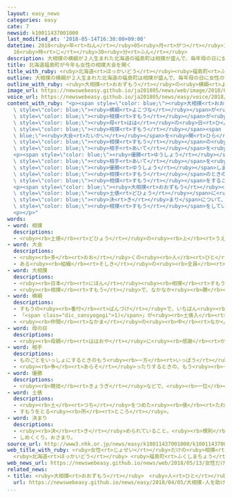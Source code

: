 ```yaml
---
layout: easy_news
categories: easy
cate: 7
newsid: k10011437001000
last_modified_at: '2018-05-14T16:30:00+09:00'
datetime: 2018<ruby>年<rt>ねん</rt></ruby>05<ruby>月<rt>がつ</rt></ruby>14<ruby>日<rt>にち</rt></ruby>
  16<ruby>時<rt>じ</rt></ruby>30<ruby>分<rt>ふん</rt></ruby>
description: 大相撲の横綱が２人生まれた北海道の福島町は相撲が盛んで、毎年母の日に女性の相撲大会を開いています。
title: 北海道福島町が今年も女性の相撲大会を開く
title_with_ruby: <ruby>北海道<rt>ほっかいどう</rt></ruby><ruby>福島町<rt>ふくしまちょう</rt></ruby>が<ruby>今年<rt>ことし</rt></ruby>も<ruby>女性<rt>じょせい</rt></ruby>の<ruby>相撲<rt>すもう</rt></ruby><ruby>大会<rt>たいかい</rt></ruby>を<ruby>開<rt>ひら</rt></ruby>く
outline: 大相撲の横綱が２人生まれた北海道の福島町は相撲が盛んで、毎年母の日に女性の相撲大会を開いています。
outline_with_ruby: <ruby>大相撲<rt>おおずもう</rt></ruby>の<ruby>横綱<rt>よこづな</rt></ruby>が<ruby>２人<rt>ふたり</rt></ruby><ruby>生<rt>う</rt></ruby>まれた<ruby>北海道<rt>ほっかいどう</rt></ruby>の<ruby>福島町<rt>ふくしまちょう</rt></ruby>は<ruby>相撲<rt>すもう</rt></ruby>が<ruby>盛<rt>さか</rt></ruby>んで、<ruby>毎年<rt>まいとし</rt></ruby><ruby>母<rt>はは</rt></ruby>の<ruby>日<rt>ひ</rt></ruby>に<ruby>女性<rt>じょせい</rt></ruby>の<ruby>相撲<rt>すもう</rt></ruby><ruby>大会<rt>たいかい</rt></ruby>を<ruby>開<rt>ひら</rt></ruby>いています。
image_url: https://newswebeasy.github.io/ja201805/news/web/image/2018/05/13/K10011437001_1805131735_1805131747_01_02.jpg
voice_url: https://newswebeasy.github.io/ja201805/news/easy/voice/2018/05/14/k10011437001000.mp4
content_with_ruby: "<p><span style=\"color: blue;\"><ruby>大相撲<rt>おおずもう</rt></ruby></span>の<span\
  \ style=\"color: blue;\"><ruby>横綱<rt>よこづな</rt></ruby></span>が<ruby>２人<rt>ふたり</rt></ruby><ruby>生<rt>う</rt></ruby>まれた<ruby>北海道<rt>ほっかいどう</rt></ruby>の<ruby>福島町<rt>ふくしまちょう</rt></ruby>は<span\
  \ style=\"color: blue;\"><ruby>相撲<rt>すもう</rt></ruby></span>が<ruby>盛<rt>さか</rt></ruby>んで、<ruby>毎年<rt>まいとし</rt></ruby><span\
  \ style=\"color: blue;\"><ruby>母<rt>はは</rt></ruby>の<ruby>日<rt>ひ</rt></ruby></span>に<ruby>女性<rt>じょせい</rt></ruby>の<span\
  \ style=\"color: blue;\"><ruby>相撲<rt>すもう</rt></ruby></span><span style=\"color:\
  \ blue;\"><ruby>大会<rt>たいかい</rt></ruby></span>を<ruby>開<rt>ひら</rt></ruby>いています。<ruby>今年<rt>ことし</rt></ruby>は１３<ruby>日<rt>にち</rt></ruby>に<ruby>日本中<rt>にほんじゅう</rt></ruby>から６０<ruby>人<rt>にん</rt></ruby>の<ruby>女性<rt>じょせい</rt></ruby>が<ruby>集<rt>あつ</rt></ruby>まって、<span\
  \ style=\"color: blue;\"><ruby>相撲<rt>すもう</rt></ruby></span>の<ruby>試合<rt>しあい</rt></ruby>をしました。みんな<ruby>一生懸命<rt>いっしょうけんめい</rt></ruby><ruby>力<rt>ちから</rt></ruby>を<ruby>出<rt>だ</rt></ruby>して<span\
  \ style=\"color: blue;\"><ruby>相手<rt>あいて</rt></ruby></span>を<ruby>押<rt>お</rt></ruby>したり<ruby>投<rt>な</rt></ruby>げたりしました。</p>\n\
  <p><span style=\"color: blue;\"><ruby>優勝<rt>ゆうしょう</rt></ruby></span>を<ruby>決<rt>き</rt></ruby>める<ruby>試合<rt>しあい</rt></ruby>では「まこデラックス<ruby>山<rt>やま</rt></ruby>」が<span\
  \ style=\"color: blue;\"><ruby>相手<rt>あいて</rt></ruby></span>を<ruby>投<rt>な</rt></ruby>げて<ruby>勝<rt>か</rt></ruby>って、<ruby>去年<rt>きょねん</rt></ruby>に<ruby>続<rt>つづ</rt></ruby>いて<ruby>今年<rt>ことし</rt></ruby>も<span\
  \ style=\"color: blue;\"><ruby>優勝<rt>ゆうしょう</rt></ruby></span>しました。「まこデラックス<ruby>山<rt>やま</rt></ruby>」は<span\
  \ style=\"color: blue;\"><ruby>相撲<rt>すもう</rt></ruby></span>のときの<ruby>名前<rt>なまえ</rt></ruby>で、<ruby>東京<rt>とうきょう</rt></ruby>から<ruby>来<rt>き</rt></ruby>た２３<ruby>歳<rt>さい</rt></ruby>の<ruby>西山<rt>にしやま</rt></ruby>まこさんです。<ruby>西山<rt>にしやま</rt></ruby>さんは「<ruby>一生懸命<rt>いっしょうけんめい</rt></ruby><span\
  \ style=\"color: blue;\"><ruby>相撲<rt>すもう</rt></ruby></span>をすることは<ruby>男性<rt>だんせい</rt></ruby>も<ruby>女性<rt>じょせい</rt></ruby>も<ruby>同<rt>おな</rt></ruby>じです。<ruby>試合<rt>しあい</rt></ruby>では<ruby>全部<rt>ぜんぶ</rt></ruby>の<ruby>力<rt>ちから</rt></ruby>を<ruby>出<rt>だ</rt></ruby>しました」と<ruby>話<rt>はな</rt></ruby>していました。</p>\n\
  <p><span style=\"color: blue;\"><ruby>大相撲<rt>おおずもう</rt></ruby></span>では、<ruby>女性<rt>じょせい</rt></ruby>は<span\
  \ style=\"color: blue;\"><ruby>土俵<rt>どひょう</rt></ruby></span>に<ruby>上<rt>あ</rt></ruby>がってはいけないという<span\
  \ style=\"color: blue;\"><ruby>決<rt>き</rt></ruby>まり</span>について、<ruby>今<rt>いま</rt></ruby>いろいろな<ruby>意見<rt>いけん</rt></ruby>が<ruby>出<rt>で</rt></ruby>ています。<ruby>福島町<rt>ふくしまちょう</rt></ruby>では、<ruby>男性<rt>だんせい</rt></ruby>も<ruby>女性<rt>じょせい</rt></ruby>も<ruby>同<rt>おな</rt></ruby>じように<span\
  \ style=\"color: blue;\"><ruby>相撲<rt>すもう</rt></ruby></span>をしています。</p>\n<p></p>\n\
  <p></p>"
words:
- word: 相撲
  descriptions:
  - <ruby><rb>土俵</rb><rt>どひょう</rt></ruby>の<ruby><rb>上</rb><rt>うえ</rt></ruby>で、<ruby><rb>二人</rb><rt>ふたり</rt></ruby>が<ruby><rb>取</rb><rt>と</rt></ruby>り<ruby><rb>組</rb><rt>く</rt></ruby>み、<ruby><rb>相手</rb><rt>あいて</rt></ruby>をたおすか、<ruby><rb>外</rb><rt>そと</rt></ruby>に<ruby><rb>出</rb><rt>だ</rt></ruby>すかして<ruby><rb>勝負</rb><rt>しょうぶ</rt></ruby>を<ruby><rb>決</rb><rt>き</rt></ruby>める<ruby><rb>競技</rb><rt>きょうぎ</rt></ruby>。<ruby><rb>国技</rb><rt>こくぎ</rt></ruby>とされる。
- word: 大会
  descriptions:
  - <ruby><rb>多</rb><rt>おお</rt></ruby>くの<ruby><rb>人</rb><rt>ひと</rt></ruby>が<ruby><rb>集</rb><rt>あつ</rt></ruby>まる<ruby><rb>会</rb><rt>かい</rt></ruby>。
  - ある<ruby><rb>組織</rb><rt>そしき</rt></ruby>の<ruby><rb>全員</rb><rt>ぜんいん</rt></ruby>が<ruby><rb>集</rb><rt>あつ</rt></ruby>まる<ruby><rb>会</rb><rt>かい</rt></ruby>。
- word: 大相撲
  descriptions:
  - <ruby><rb>日本</rb><rt>にほん</rt></ruby><ruby><rb>相撲</rb><rt>すもう</rt></ruby><ruby><rb>協会</rb><rt>きょうかい</rt></ruby>が<ruby><rb>行</rb><rt>おこな</rt></ruby>う<ruby><rb>専門</rb><rt>せんもん</rt></ruby>の<ruby><rb>力士</rb><rt>りきし</rt></ruby>による<ruby><rb>相撲</rb><rt>すもう</rt></ruby>。
  - <ruby><rb>相撲</rb><rt>すもう</rt></ruby>で、なかなか<ruby><rb>勝</rb><rt>か</rt></ruby>ち<ruby><rb>負</rb><rt>ま</rt></ruby>けの<ruby><rb>決</rb><rt>き</rt></ruby>まらない<ruby><rb>力</rb><rt>ちから</rt></ruby>の<ruby><rb>入</rb><rt>はい</rt></ruby>った<ruby><rb>取組</rb><rt>とりくみ</rt></ruby>。
- word: 横綱
  descriptions:
  - すもうの<ruby><rb>番付</rb><rt>ばんづけ</rt></ruby>で、いちばん<ruby><rb>上</rb><rt>うえ</rt></ruby>の<ruby><rb>位</rb><rt>くらい</rt></ruby>。また、その<ruby><rb>力士</rb><rt>りきし</rt></ruby>。
  - 「<span class="dic_sansyogogi">1)</span>」が<ruby><rb>土俵入</rb><rt>どひょうい</rt></ruby>りのときに、<ruby><rb>腰</rb><rt>こし</rt></ruby>にしめる<ruby><rb>太</rb><rt>ふと</rt></ruby>いつな。
  - <ruby><rb>仲間</rb><rt>なかま</rt></ruby>の<ruby><rb>中</rb><rt>なか</rt></ruby>でいちばんすぐれている<ruby><rb>物</rb><rt>もの</rt></ruby>や<ruby><rb>人</rb><rt>ひと</rt></ruby>。
- word: 母の日
  descriptions:
  - <ruby><rb>母親</rb><rt>ははおや</rt></ruby>に<ruby><rb>感謝</rb><rt>かんしゃ</rt></ruby>する<ruby><rb>日</rb><rt>ひ</rt></ruby>。<ruby><rb>五月</rb><rt>ごがつ</rt></ruby>の<ruby><rb>第二日曜日</rb><rt>だいににちようび</rt></ruby>。
- word: 相手
  descriptions:
  - ものごとをいっしょにするときのもう<ruby><rb>一方</rb><rt>いっぽう</rt></ruby>の<ruby><rb>人</rb><rt>ひと</rt></ruby>。
  - <ruby><rb>争</rb><rt>あらそ</rt></ruby>ったりするときの、もう<ruby><rb>一方</rb><rt>いっぽう</rt></ruby>の<ruby><rb>側</rb><rt>がわ</rt></ruby>。
- word: 優勝
  descriptions:
  - <ruby><rb>競技</rb><rt>きょうぎ</rt></ruby>などで、<ruby><rb>一位</rb><rt>いちい</rt></ruby>で<ruby><rb>勝</rb><rt>か</rt></ruby>つこと。
- word: 土俵
  descriptions:
  - <ruby><rb>土</rb><rt>つち</rt></ruby>をつめた<ruby><rb>俵</rb><rt>たわら</rt></ruby>。
  - すもうをとる<ruby><rb>所</rb><rt>ところ</rt></ruby>。
- word: 決まり
  descriptions:
  - <ruby><rb>決</rb><rt>き</rt></ruby>められていること。<ruby><rb>規則</rb><rt>きそく</rt></ruby>。<ruby><rb>習慣</rb><rt>しゅうかん</rt></ruby>。
  - しめくくり。おさまり。
source_url: http://www3.nhk.or.jp/news/easy/k10011437001000/k10011437001000.html
web_title_with_ruby: <ruby>女性<rt>じょせい</rt></ruby>だけの<ruby>相撲<rt>すもう</rt></ruby><ruby>大会<rt>たいかい</rt></ruby>で<ruby>熱戦<rt>ねっせん</rt></ruby>
  <ruby>北海道<rt>ほっかいどう</rt></ruby> <ruby>福島町<rt>ふくしまちょう</rt></ruby>
web_news_url: https://newswebeasy.github.io/news/web/2018/05/13/女性だけの相撲大会で熱戦-北海道-福島町
related_news:
- title: <ruby>大相撲<rt>おおずもう</rt></ruby>　<ruby>人<rt>ひと</rt></ruby>を<ruby>助<rt>たす</rt></ruby>けようとした<ruby>女性<rt>じょせい</rt></ruby>に「<ruby>土俵<rt>どひょう</rt></ruby>を<ruby>下<rt>お</rt></ruby>りて」と<ruby>言<rt>い</rt></ruby>う
  url: https://newswebeasy.github.io/news/easy/2018/04/05/大相撲-人を助けようとした女性に土俵を下りてと言う
...
```

